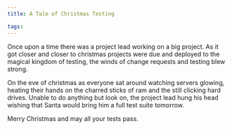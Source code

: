 ```yaml
---
title: A Tale of Christmas Testing

tags:
---
```

Once upon a time there was a project lead working on a big project. As it got closer and closer to christmas projects were due and deployed to the magical kingdom of testing, the winds of change requests and testing blew strong.

On the eve of christmas as everyone sat around watching servers glowing, heating their hands on the charred sticks of ram and the still clicking hard drives. Unable to do anything but look on, the project lead hung his head wishing that Santa would bring him a full test suite tomorrow.

Merry Christmas and may all your tests pass.
